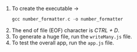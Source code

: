 1. To create the executable ->
   ```c
   gcc number_formatter.c -o number_formatter
   ```
2. The end of file (EOF) character is _CTRL + D_.
3. To generate a huge file, run the `writeMany.js` file.
4. To test the overall app, run the `app.js` file.
